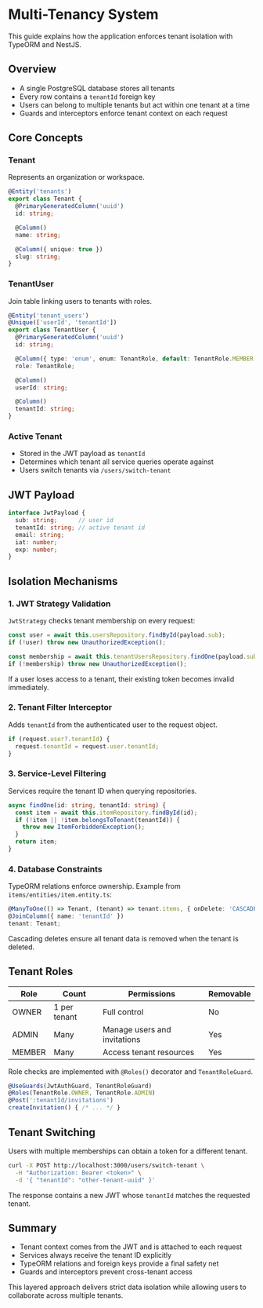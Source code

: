 # Multi-Tenancy System

This guide explains how the application enforces tenant isolation with TypeORM and NestJS.

## Overview

- A single PostgreSQL database stores all tenants
- Every row contains a `tenantId` foreign key
- Users can belong to multiple tenants but act within one tenant at a time
- Guards and interceptors enforce tenant context on each request

## Core Concepts

### Tenant

Represents an organization or workspace.

```typescript
@Entity('tenants')
export class Tenant {
  @PrimaryGeneratedColumn('uuid')
  id: string;

  @Column()
  name: string;

  @Column({ unique: true })
  slug: string;
}
```

### TenantUser

Join table linking users to tenants with roles.

```typescript
@Entity('tenant_users')
@Unique(['userId', 'tenantId'])
export class TenantUser {
  @PrimaryGeneratedColumn('uuid')
  id: string;

  @Column({ type: 'enum', enum: TenantRole, default: TenantRole.MEMBER })
  role: TenantRole;

  @Column()
  userId: string;

  @Column()
  tenantId: string;
}
```

### Active Tenant

- Stored in the JWT payload as `tenantId`
- Determines which tenant all service queries operate against
- Users switch tenants via `/users/switch-tenant`

## JWT Payload

```typescript
interface JwtPayload {
  sub: string;      // user id
  tenantId: string; // active tenant id
  email: string;
  iat: number;
  exp: number;
}
```

## Isolation Mechanisms

### 1. JWT Strategy Validation

`JwtStrategy` checks tenant membership on every request:

```typescript
const user = await this.usersRepository.findById(payload.sub);
if (!user) throw new UnauthorizedException();

const membership = await this.tenantUsersRepository.findOne(payload.sub, payload.tenantId);
if (!membership) throw new UnauthorizedException();
```

If a user loses access to a tenant, their existing token becomes invalid immediately.

### 2. Tenant Filter Interceptor

Adds `tenantId` from the authenticated user to the request object.

```typescript
if (request.user?.tenantId) {
  request.tenantId = request.user.tenantId;
}
```

### 3. Service-Level Filtering

Services require the tenant ID when querying repositories.

```typescript
async findOne(id: string, tenantId: string) {
  const item = await this.itemRepository.findById(id);
  if (!item || !item.belongsToTenant(tenantId)) {
    throw new ItemForbiddenException();
  }
  return item;
}
```

### 4. Database Constraints

TypeORM relations enforce ownership. Example from `items/entities/item.entity.ts`:

```typescript
@ManyToOne(() => Tenant, (tenant) => tenant.items, { onDelete: 'CASCADE' })
@JoinColumn({ name: 'tenantId' })
tenant: Tenant;
```

Cascading deletes ensure all tenant data is removed when the tenant is deleted.

## Tenant Roles

| Role | Count | Permissions | Removable |
|------|-------|-------------|-----------|
| OWNER | 1 per tenant | Full control | No |
| ADMIN | Many | Manage users and invitations | Yes |
| MEMBER | Many | Access tenant resources | Yes |

Role checks are implemented with `@Roles()` decorator and `TenantRoleGuard`.

```typescript
@UseGuards(JwtAuthGuard, TenantRoleGuard)
@Roles(TenantRole.OWNER, TenantRole.ADMIN)
@Post(':tenantId/invitations')
createInvitation() { /* ... */ }
```

## Tenant Switching

Users with multiple memberships can obtain a token for a different tenant.

```bash
curl -X POST http://localhost:3000/users/switch-tenant \
  -H "Authorization: Bearer <token>" \
  -d '{ "tenantId": "other-tenant-uuid" }'
```

The response contains a new JWT whose `tenantId` matches the requested tenant.

## Summary

- Tenant context comes from the JWT and is attached to each request
- Services always receive the tenant ID explicitly
- TypeORM relations and foreign keys provide a final safety net
- Guards and interceptors prevent cross-tenant access

This layered approach delivers strict data isolation while allowing users to collaborate across multiple tenants.
